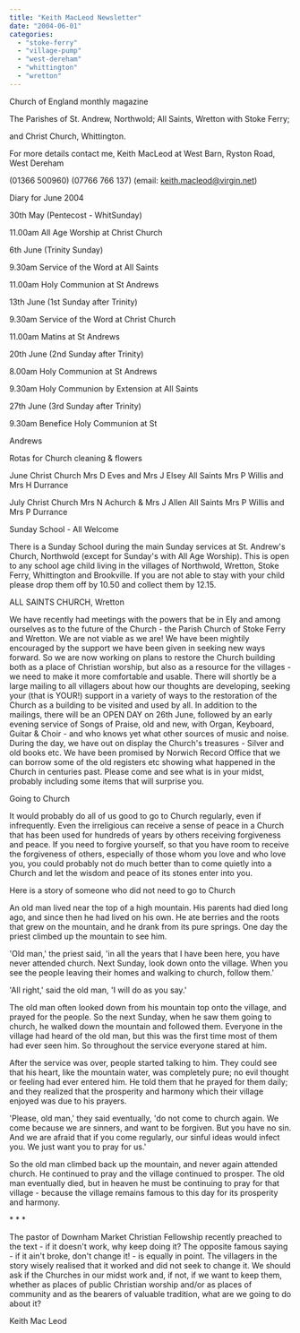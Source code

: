 ```yaml
---
title: "Keith MacLeod Newsletter"
date: "2004-06-01"
categories: 
  - "stoke-ferry"
  - "village-pump"
  - "west-dereham"
  - "whittington"
  - "wretton"
---
```


Church of England monthly magazine

The Parishes of St. Andrew, Northwold; All Saints, Wretton with Stoke Ferry;

and Christ Church, Whittington.

For more details contact me, Keith MacLeod at West Barn, Ryston Road, West Dereham

(01366 500960) (07766 766 137) (email: keith.macleod@virgin.net)

Diary for June 2004

30th May (Pentecost - WhitSunday)

11.00am All Age Worship at Christ Church

6th June (Trinity Sunday)

9.30am Service of the Word at All Saints

11.00am Holy Communion at St Andrews

13th June (1st Sunday after Trinity)

9.30am Service of the Word at Christ Church

11.00am Matins at St Andrews

20th June (2nd Sunday after Trinity)

8.00am Holy Communion at St Andrews

9.30am Holy Communion by Extension at All Saints

27th June (3rd Sunday after Trinity)

9.30am Benefice Holy Communion at St

Andrews

Rotas for Church cleaning & flowers

June Christ Church Mrs D Eves and Mrs J Elsey All Saints Mrs P Willis and Mrs H Durrance

July Christ Church Mrs N Achurch & Mrs J Allen All Saints Mrs P Willis and Mrs P Durrance

Sunday School - All Welcome

There is a Sunday School during the main Sunday services at St. Andrew's Church, Northwold (except for Sunday's with All Age Worship). This is open to any school age child living in the villages of Northwold, Wretton, Stoke Ferry, Whittington and Brookville. If you are not able to stay with your child please drop them off by 10.50 and collect them by 12.15.

ALL SAINTS CHURCH, Wretton

We have recently had meetings with the powers that be in Ely and among ourselves as to the future of the Church - the Parish Church of Stoke Ferry and Wretton. We are not viable as we are! We have been mightily encouraged by the support we have been given in seeking new ways forward. So we are now working on plans to restore the Church building both as a place of Christian worship, but also as a resource for the villages - we need to make it more comfortable and usable. There will shortly be a large mailing to all villagers about how our thoughts are developing, seeking your (that is YOUR!) support in a variety of ways to the restoration of the Church as a building to be visited and used by all. In addition to the mailings, there will be an OPEN DAY on 26th June, followed by an early evening service of Songs of Praise, old and new, with Organ, Keyboard, Guitar & Choir - and who knows yet what other sources of music and noise. During the day, we have out on display the Church's treasures - Silver and old books etc. We have been promised by Norwich Record Office that we can borrow some of the old registers etc showing what happened in the Church in centuries past. Please come and see what is in your midst, probably including some items that will surprise you.

Going to Church

It would probably do all of us good to go to Church regularly, even if infrequently. Even the irreligious can receive a sense of peace in a Church that has been used for hundreds of years by others receiving forgiveness and peace. If you need to forgive yourself, so that you have room to receive the forgiveness of others, especially of those whom you love and who love you, you could probably not do much better than to come quietly into a Church and let the wisdom and peace of its stones enter into you.

Here is a story of someone who did not need to go to Church

An old man lived near the top of a high mountain. His parents had died long ago, and since then he had lived on his own. He ate berries and the roots that grew on the mountain, and he drank from its pure springs. One day the priest climbed up the mountain to see him.

'Old man,' the priest said, 'in all the years that I have been here, you have never attended church. Next Sunday, look down onto the village. When you see the people leaving their homes and walking to church, follow them.'

'All right,' said the old man, 'I will do as you say.'

The old man often looked down from his mountain top onto the village, and prayed for the people. So the next Sunday, when he saw them going to church, he walked down the mountain and followed them. Everyone in the village had heard of the old man, but this was the first time most of them had ever seen him. So throughout the service everyone stared at him.

After the service was over, people started talking to him. They could see that his heart, like the mountain water, was completely pure; no evil thought or feeling had ever entered him. He told them that he prayed for them daily; and they realized that the prosperity and harmony which their village enjoyed was due to his prayers.

'Please, old man,' they said eventually, 'do not come to church again. We come because we are sinners, and want to be forgiven. But you have no sin. And we are afraid that if you come regularly, our sinful ideas would infect you. We just want you to pray for us.'

So the old man climbed back up the mountain, and never again attended church. He continued to pray and the village continued to prosper. The old man eventually died, but in heaven he must be continuing to pray for that village - because the village remains famous to this day for its prosperity and harmony.

\* \* \*

The pastor of Downham Market Christian Fellowship recently preached to the text - if it doesn't work, why keep doing it? The opposite famous saying - if it ain't broke, don't change it! - is equally in point. The villagers in the story wisely realised that it worked and did not seek to change it. We should ask if the Churches in our midst work and, if not, if we want to keep them, whether as places of public Christian worship and/or as places of community and as the bearers of valuable tradition, what are we going to do about it?

Keith Mac Leod
